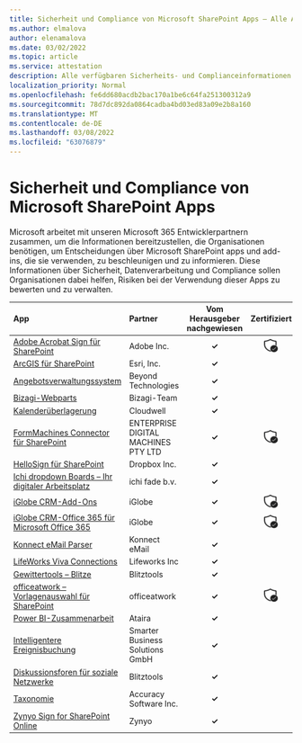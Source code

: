 ```yaml
---
title: Sicherheit und Compliance von Microsoft SharePoint Apps – Alle Apps
ms.author: elmalova
author: elenamalova
ms.date: 03/02/2022
ms.topic: article
ms.service: attestation
description: Alle verfügbaren Sicherheits- und Complianceinformationen für alle Microsoft SharePoint-Apps.
localization_priority: Normal
ms.openlocfilehash: fe6dd680acdb2bac170a1be6c64fa251300312a9
ms.sourcegitcommit: 78d7dc892da0864cadba4bd03ed83a09e2b8a160
ms.translationtype: MT
ms.contentlocale: de-DE
ms.lasthandoff: 03/08/2022
ms.locfileid: "63076879"
---
```

# <a name="microsoft-sharepoint-apps-security-and-compliance"></a>Sicherheit und Compliance von Microsoft SharePoint Apps

Microsoft arbeitet mit unseren Microsoft 365 Entwicklerpartnern zusammen, um die Informationen bereitzustellen, die Organisationen benötigen, um Entscheidungen über Microsoft SharePoint apps und add-ins, die sie verwenden, zu beschleunigen und zu informieren. Diese Informationen über Sicherheit, Datenverarbeitung und Compliance sollen Organisationen dabei helfen, Risiken bei der Verwendung dieser Apps zu bewerten und zu verwalten.

| **App** | **Partner** | **Vom Herausgeber nachgewiesen** | **Zertifiziert** |
|:--------|:------------|:----------------------:|:-------------:|
| [Adobe Acrobat Sign für SharePoint](./adobe-inc-acrobat-sign-for-sharepoint.md) | Adobe Inc. | **✓** | <img alt="Certified application badge" src="../media/certified-badge.png" height="25" width="25" /> |
| [ArcGIS für SharePoint](./esri-inc-arcgis-for-sharepoint.md) | Esri, Inc. | **✓** |  |
| [Angebotsverwaltungssystem](./beyond-technologies-bid-management-system.md) | Beyond Technologies | **✓** |  |
| [Bizagi-Webparts](./bizagi-team-webparts.md) | Bizagi-Team | **✓** |  |
| [Kalenderüberlagerung](./cloudwell-calendar-overlay.md) | Cloudwell | **✓** |  |
| [FormMachines Connector für SharePoint](./enterprise-digital-machines-pty-ltd-formmachines-connector-for-sharepoint.md) | ENTERPRISE DIGITAL MACHINES PTY LTD | **✓** | <img alt="Certified application badge" src="../media/certified-badge.png" height="25" width="25" /> |
| [HelloSign für SharePoint](./dropbox-inc-hellosign-for-sharepoint.md) | Dropbox Inc. | **✓** |  |
| [Ichi dropdown Boards – Ihr digitaler Arbeitsplatz](./ichicraft-bv-boards-your-digital-workplace.md) | ichi fade b.v. | **✓** |  |
| [iGlobe CRM-Add-Ons](./iglobe-crm-add-ons.md) | iGlobe | **✓** | <img alt="Certified application badge" src="../media/certified-badge.png" height="25" width="25" /> |
| [iGlobe CRM-Office 365 für Microsoft Office 365](./iglobe-crm-office-365-for-microsoft.md) | iGlobe | **✓** | <img alt="Certified application badge" src="../media/certified-badge.png" height="25" width="25" /> |
| [Konnect eMail Parser](./konnect-email-parser.md) | Konnect eMail | **✓** |  |
| [LifeWorks Viva Connections](./lifeworks-inc-viva-connections.md) | Lifeworks Inc | **✓** |  |
| [Gewittertools – Blitze](./lightning-tools-conductor.md) | Blitztools | **✓** |  |
| [officeatwork – Vorlagenauswahl für SharePoint](./officeatwork-officeatworktemplate-chooser-for-sharepoint.md) | officeatwork | **✓** | <img alt="Certified application badge" src="../media/certified-badge.png" height="25" width="25" /> |
| [Power BI-Zusammenarbeit](./ataira-power-bi-collaboration.md) | Ataira | **✓** |  |
| [Intelligentere Ereignisbuchung](./smarter-business-solutions-gmbh-event-booking.md) | Smarter Business Solutions GmbH | **✓** |  |
| [Diskussionsforen für soziale Netzwerke](./lightning-tools-social-squared-discussion-forums.md) | Blitztools | **✓** |  |
| [Taxonomie](./accuracy-software-inc-taxonomy.md) | Accuracy Software Inc. | **✓** |  |
| [Zynyo Sign for SharePoint Online](./zynyo-sign-for-sharepoint-online.md) | Zynyo | **✓** |  |
